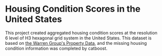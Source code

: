 # Housing Condition Scores in the United States

This project created aggregated housing condition scores at the resolution 6 level of H3 hexagonal grid system in the United States. This dataset is based on [the Warren Group's Property Data](https://www.thewarrengroup.com/our-data/), and the missing housing condition information was completed by catboost. 
